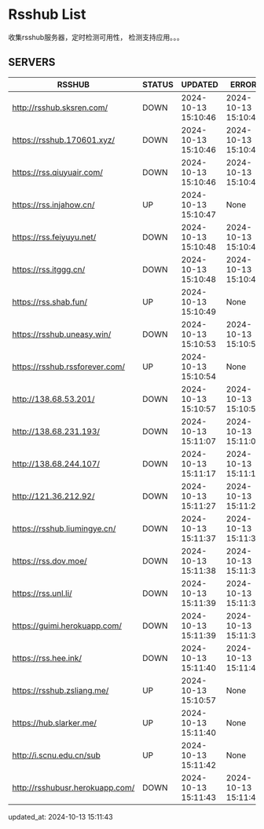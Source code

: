 # Rsshub List

收集rsshub服务器，定时检测可用性， 检测支持应用。。。


## SERVERS

|  RSSHUB   | STATUS  | UPDATED  | ERROR  | TWITTER |  
|  ----  | ----  | ----  | ----  | ---- |  
| http://rsshub.sksren.com/ | DOWN | 2024-10-13 15:10:46 | 2024-10-13 15:10:46 |  
| https://rsshub.170601.xyz/ | DOWN | 2024-10-13 15:10:46 | 2024-10-13 15:10:46 |  
| https://rss.qiuyuair.com/ | DOWN | 2024-10-13 15:10:46 | 2024-10-13 15:10:46 |  
| https://rss.injahow.cn/ | UP | 2024-10-13 15:10:47 | None ||  
| https://rss.feiyuyu.net/ | DOWN | 2024-10-13 15:10:48 | 2024-10-13 15:10:48 |  
| https://rss.itggg.cn/ | DOWN | 2024-10-13 15:10:48 | 2024-10-13 15:10:48 |  
| https://rss.shab.fun/ | UP | 2024-10-13 15:10:49 | None ||  
| https://rsshub.uneasy.win/ | DOWN | 2024-10-13 15:10:53 | 2024-10-13 15:10:53 |  
| https://rsshub.rssforever.com/ | UP | 2024-10-13 15:10:54 | None ||  
| http://138.68.53.201/ | DOWN | 2024-10-13 15:10:57 | 2024-10-13 15:10:57 |  
| http://138.68.231.193/ | DOWN | 2024-10-13 15:11:07 | 2024-10-13 15:11:07 |  
| http://138.68.244.107/ | DOWN | 2024-10-13 15:11:17 | 2024-10-13 15:11:17 |  
| http://121.36.212.92/ | DOWN | 2024-10-13 15:11:27 | 2024-10-13 15:11:27 |  
| https://rsshub.liumingye.cn/ | DOWN | 2024-10-13 15:11:37 | 2024-10-13 15:11:37 |  
| https://rss.dov.moe/ | DOWN | 2024-10-13 15:11:38 | 2024-10-13 15:11:38 |  
| https://rss.unl.li/ | DOWN | 2024-10-13 15:11:39 | 2024-10-13 15:11:39 |  
| https://guimi.herokuapp.com/ | DOWN | 2024-10-13 15:11:39 | 2024-10-13 15:11:39 |  
| https://rss.hee.ink/ | DOWN | 2024-10-13 15:11:40 | 2024-10-13 15:11:40 |  
| https://rsshub.zsliang.me/ | UP | 2024-10-13 15:10:57 | None |OK|  
| https://hub.slarker.me/ | UP | 2024-10-13 15:11:40 | None ||  
| http://i.scnu.edu.cn/sub | UP | 2024-10-13 15:11:42 | None ||  
| http://rsshubusr.herokuapp.com/ | DOWN | 2024-10-13 15:11:43 | 2024-10-13 15:11:43 |  
  

updated_at: 2024-10-13 15:11:43  
